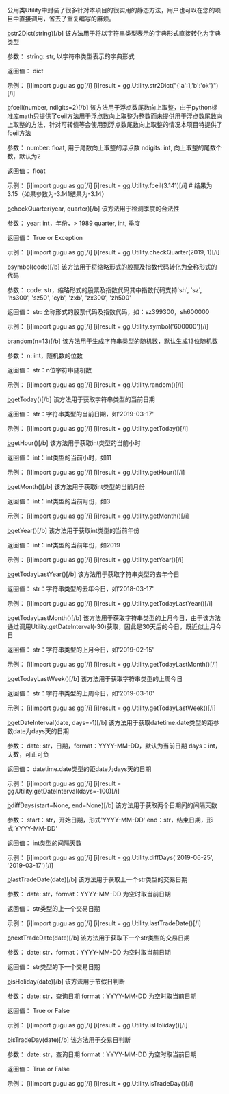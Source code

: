 公用类Utility中封装了很多针对本项目的很实用的静态方法，用户也可以在您的项目中直接调用，省去了重复编写的麻烦。


[b](1)str2Dict(string)[/b]
该方法用于将以字符串类型表示的字典形式直接转化为字典类型

参数：
string: str, 以字符串类型表示的字典形式

返回值：
dict

示例：
[i]import gugu as gg[/i]
[i]result = gg.Utility.str2Dict("{'a':1,'b':'ok'}")[/i]


[b](2)fceil(number, ndigits=2)[/b]
该方法用于浮点数尾数向上取整，由于python标准库math只提供了ceil方法用于浮点数向上取整为整数而未提供用于浮点数尾数向上取整的方法，针对可转债等会使用到浮点数尾数向上取整的情况本项目特提供了fceil方法

参数：
number: float, 用于尾数向上取整的浮点数
ndigits: int, 向上取整的尾数个数，默认为2

返回值：
float

示例：
[i]import gugu as gg[/i]
[i]result = gg.Utility.fceil(3.141)[/i]    # 结果为3.15（如果参数为-3.141结果为-3.14）


[b](3)checkQuarter(year, quarter)[/b]
该方法用于检测季度的合法性

参数：
year: int，年份，> 1989
quarter, int, 季度

返回值：
True or Exception

示例：
[i]import gugu as gg[/i]
[i]result = gg.Utility.checkQuarter(2019, 1)[/i]


[b](4)symbol(code)[/b]
该方法用于将缩略形式的股票及指数代码转化为全称形式的代码

参数：
code: str，缩略形式的股票及指数代码其中指数代码支持'sh', 'sz', 'hs300', 'sz50', 'cyb', 'zxb', 'zx300', 'zh500'

返回值：
str: 全称形式的股票代码及指数代码，如：sz399300，sh600000

示例：
[i]import gugu as gg[/i]
[i]result = gg.Utility.symbol('600000')[/i]


[b](5)random(n=13)[/b]
该方法用于生成字符串类型的随机数，默认生成13位随机数

参数：
n: int，随机数的位数

返回值：
str：n位字符串随机数

示例：
[i]import gugu as gg[/i]
[i]result = gg.Utility.random()[/i]


[b](6)getToday()[/b]
该方法用于获取字符串类型的当前日期

返回值：
str：字符串类型的当前日期，如'2019-03-17'

示例：
[i]import gugu as gg[/i]
[i]result = gg.Utility.getToday()[/i]


[b](7)getHour()[/b]
该方法用于获取int类型的当前小时

返回值：
int：int类型的当前小时，如11

示例：
[i]import gugu as gg[/i]
[i]result = gg.Utility.getHour()[/i]


[b](8)getMonth()[/b]
该方法用于获取int类型的当前月份

返回值：
int：int类型的当前月份，如3

示例：
[i]import gugu as gg[/i]
[i]result = gg.Utility.getMonth()[/i]


[b](9)getYear()[/b]
该方法用于获取int类型的当前年份

返回值：
int：int类型的当前年份，如2019

示例：
[i]import gugu as gg[/i]
[i]result = gg.Utility.getYear()[/i]


[b](10)getTodayLastYear()[/b]
该方法用于获取字符串类型的去年今日

返回值：
str：字符串类型的去年今日，如'2018-03-17'

示例：
[i]import gugu as gg[/i]
[i]result = gg.Utility.getTodayLastYear()[/i]


[b](11)getTodayLastMonth()[/b]
该方法用于获取字符串类型的上月今日，由于该方法通过调用Utility.getDateInterval(-30)获取，因此是30天后的今日，既近似上月今日

返回值：
str：字符串类型的上月今日，如'2019-02-15'

示例：
[i]import gugu as gg[/i]
[i]result = gg.Utility.getTodayLastMonth()[/i]


[b](12)getTodayLastWeek()[/b]
该方法用于获取字符串类型的上周今日

返回值：
str：字符串类型的上周今日，如'2019-03-10'

示例：
[i]import gugu as gg[/i]
[i]result = gg.Utility.getTodayLastWeek()[/i]


[b](13)getDateInterval(date, days=-1)[/b]
该方法用于获取datetime.date类型的距参数date为days天的日期

参数：
date: str，日期，format：YYYY-MM-DD，默认为当前日期
days：int，天数，可正可负

返回值：
datetime.date类型的距date为days天的日期

示例：
[i]import gugu as gg[/i]
[i]result = gg.Utility.getDateInterval(days=-100)[/i]


[b](14)diffDays(start=None, end=None)[/b]
该方法用于获取两个日期间的间隔天数

参数：
start：str，开始日期，形式'YYYY-MM-DD'
end：str，结束日期，形式'YYYY-MM-DD'

返回值：
int类型的间隔天数

示例：
[i]import gugu as gg[/i]
[i]result = gg.Utility.diffDays('2019-06-25', '2019-03-17')[/i]


[b](15)lastTradeDate(date)[/b]
该方法用于获取上一个str类型的交易日期

参数：
date: str，format：YYYY-MM-DD 为空时取当前日期

返回值：
str类型的上一个交易日期

示例：
[i]import gugu as gg[/i]
[i]result = gg.Utility.lastTradeDate()[/i]


[b](16)nextTradeDate(date)[/b]
该方法用于获取下一个str类型的交易日期

参数：
date: str，format：YYYY-MM-DD 为空时取当前日期

返回值：
str类型的下一个交易日期

[b](17)isHoliday(date)[/b]
该方法用于节假日判断

参数：
date: str，查询日期 format：YYYY-MM-DD 为空时取当前日期

返回值：
True or False

示例：
[i]import gugu as gg[/i]
[i]result = gg.Utility.isHoliday()[/i]


[b](18)isTradeDay(date)[/b]
该方法用于交易日判断

参数：
date: str，查询日期 format：YYYY-MM-DD 为空时取当前日期

返回值：
True or False

示例：
[i]import gugu as gg[/i]
[i]result = gg.Utility.isTradeDay()[/i]